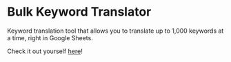 # Bulk Keyword Translator
Keyword translation tool that allows you to translate up to 1,000 keywords at a time, right in Google Sheets.

Check it out yourself [here](https://docs.google.com/spreadsheets/d/15tBrDe7mkGDDM0fgeJDX8Gqzk0CzWTvcONKbNlCQ_HA/edit#gid=0)!
